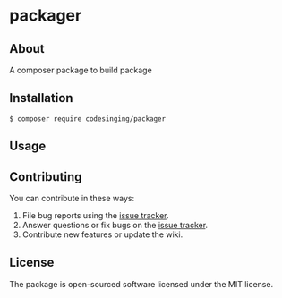 #  packager

## About

A composer package to build package

## Installation

```shell
$ composer require codesinging/packager
```

## Usage

## Contributing

You can contribute in these ways:

1. File bug reports using the [issue tracker](https://github.com/codesinging/packager/issues).
2. Answer questions or fix bugs on the [issue tracker](https://github.com/codesinging/packager/issues).
3. Contribute new features or update the wiki.

## License

The package is open-sourced software licensed under the MIT license.